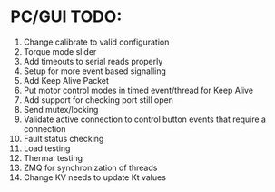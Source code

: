 # PC/GUI TODO:
1.  Change calibrate to valid configuration
2.  Torque mode slider
3.  Add timeouts to serial reads properly
4.  Setup for more event based signalling
5. Add Keep Alive Packet
6. Put motor control modes in timed event/thread for Keep Alive
7. Add support for checking port still open
8. Send mutex/locking
9. Validate active connection to control button events that require a connection
10. Fault status checking
11. Load testing
12. Thermal testing
13. ZMQ for synchronization of threads
14. Change KV needs to update Kt values